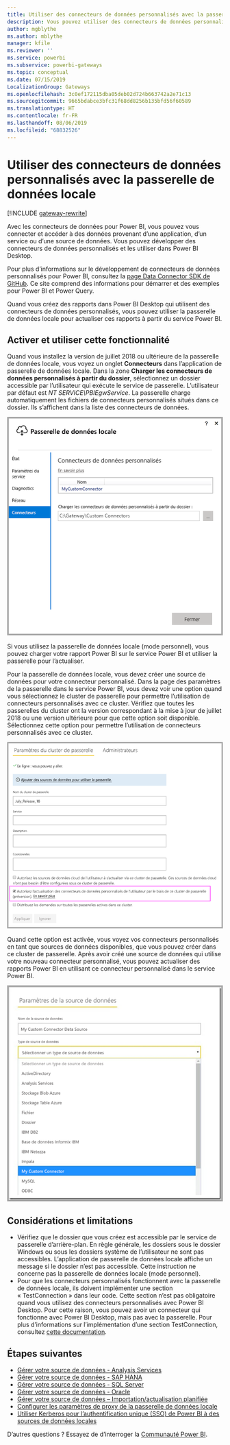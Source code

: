 ```yaml
---
title: Utiliser des connecteurs de données personnalisés avec la passerelle de données locale
description: Vous pouvez utiliser des connecteurs de données personnalisés avec la passerelle de données locale.
author: mgblythe
ms.author: mblythe
manager: kfile
ms.reviewer: ''
ms.service: powerbi
ms.subservice: powerbi-gateways
ms.topic: conceptual
ms.date: 07/15/2019
LocalizationGroup: Gateways
ms.openlocfilehash: 3c0ef172115dba05deb02d724b663742a2e71c13
ms.sourcegitcommit: 9665bdabce3bfc31f68dd8256b135bfd56f60589
ms.translationtype: HT
ms.contentlocale: fr-FR
ms.lasthandoff: 08/06/2019
ms.locfileid: "68832526"
---
```

# <a name="use-custom-data-connectors-with-the-on-premises-data-gateway"></a>Utiliser des connecteurs de données personnalisés avec la passerelle de données locale

[!INCLUDE [gateway-rewrite](includes/gateway-rewrite.md)]

Avec les connecteurs de données pour Power BI, vous pouvez vous connecter et accéder à des données provenant d’une application, d’un service ou d’une source de données. Vous pouvez développer des connecteurs de données personnalisés et les utiliser dans Power BI Desktop.

Pour plus d’informations sur le développement de connecteurs de données personnalisés pour Power BI, consultez la [page Data Connector SDK de GitHub](http://aka.ms/dataconnectors). Ce site comprend des informations pour démarrer et des exemples pour Power BI et Power Query.

Quand vous créez des rapports dans Power BI Desktop qui utilisent des connecteurs de données personnalisés, vous pouvez utiliser la passerelle de données locale pour actualiser ces rapports à partir du service Power BI.

## <a name="enable-and-use-this-capability"></a>Activer et utiliser cette fonctionnalité

Quand vous installez la version de juillet 2018 ou ultérieure de la passerelle de données locale, vous voyez un onglet **Connecteurs** dans l’application de passerelle de données locale. Dans la zone **Charger les connecteurs de données personnalisés à partir du dossier**, sélectionnez un dossier accessible par l’utilisateur qui exécute le service de passerelle. L’utilisateur par défaut est *NT SERVICE\PBIEgwService*. La passerelle charge automatiquement les fichiers de connecteurs personnalisés situés dans ce dossier. Ils s’affichent dans la liste des connecteurs de données.

![Connecteurs de données personnalisés](media/service-gateway-custom-connectors/gateway-onprem-customconnector1.png)

Si vous utilisez la passerelle de données locale (mode personnel), vous pouvez charger votre rapport Power BI sur le service Power BI et utiliser la passerelle pour l’actualiser.

Pour la passerelle de données locale, vous devez créer une source de données pour votre connecteur personnalisé. Dans la page des paramètres de la passerelle dans le service Power BI, vous devez voir une option quand vous sélectionnez le cluster de passerelle pour permettre l’utilisation de connecteurs personnalisés avec ce cluster. Vérifiez que toutes les passerelles du cluster ont la version correspondant à la mise à jour de juillet 2018 ou une version ultérieure pour que cette option soit disponible. Sélectionnez cette option pour permettre l’utilisation de connecteurs personnalisés avec ce cluster.

![Page Paramètres du cluster de passerelle](media/service-gateway-custom-connectors/gateway-onprem-customconnector2.png)

Quand cette option est activée, vous voyez vos connecteurs personnalisés en tant que sources de données disponibles, que vous pouvez créer dans ce cluster de passerelle. Après avoir créé une source de données qui utilise votre nouveau connecteur personnalisé, vous pouvez actualiser des rapports Power BI en utilisant ce connecteur personnalisé dans le service Power BI.

![Page Paramètres de la source de données](media/service-gateway-custom-connectors/gateway-onprem-customconnector3.png)

## <a name="considerations-and-limitations"></a>Considérations et limitations

* Vérifiez que le dossier que vous créez est accessible par le service de passerelle d’arrière-plan. En règle générale, les dossiers sous le dossier Windows ou sous les dossiers système de l’utilisateur ne sont pas accessibles. L’application de passerelle de données locale affiche un message si le dossier n’est pas accessible. Cette instruction ne concerne pas la passerelle de données locale (mode personnel).
* Pour que les connecteurs personnalisés fonctionnent avec la passerelle de données locale, ils doivent implémenter une section « TestConnection » dans leur code. Cette section n’est pas obligatoire quand vous utilisez des connecteurs personnalisés avec Power BI Desktop. Pour cette raison, vous pouvez avoir un connecteur qui fonctionne avec Power BI Desktop, mais pas avec la passerelle. Pour plus d’informations sur l’implémentation d’une section TestConnection, consultez [cette documentation](https://github.com/Microsoft/DataConnectors/blob/master/docs/m-extensions.md#implementing-testconnection-for-gateway-support).

## <a name="next-steps"></a>Étapes suivantes

* [Gérer votre source de données - Analysis Services](service-gateway-enterprise-manage-ssas.md)  
* [Gérer votre source de données - SAP HANA](service-gateway-enterprise-manage-sap.md)  
* [Gérer votre source de données - SQL Server](service-gateway-enterprise-manage-sql.md)  
* [Gérer votre source de données - Oracle](service-gateway-onprem-manage-oracle.md)  
* [Gérer votre source de données – Importation/actualisation planifiée](service-gateway-enterprise-manage-scheduled-refresh.md)
* [Configurer les paramètres de proxy de la passerelle de données locale](/data-integration/gateway/service-gateway-proxy)
* [Utiliser Kerberos pour l’authentification unique (SSO) de Power BI à des sources de données locales](service-gateway-sso-kerberos.md)  

D’autres questions ? Essayez de d’interroger la [Communauté Power BI](http://community.powerbi.com/).
